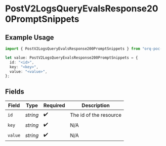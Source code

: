 # PostV2LogsQueryEvalsResponse200PromptSnippets

## Example Usage

```typescript
import { PostV2LogsQueryEvalsResponse200PromptSnippets } from "orq-poc-typescript-multi-env-version/models/operations";

let value: PostV2LogsQueryEvalsResponse200PromptSnippets = {
  id: "<id>",
  key: "<key>",
  value: "<value>",
};
```

## Fields

| Field                  | Type                   | Required               | Description            |
| ---------------------- | ---------------------- | ---------------------- | ---------------------- |
| `id`                   | *string*               | :heavy_check_mark:     | The id of the resource |
| `key`                  | *string*               | :heavy_check_mark:     | N/A                    |
| `value`                | *string*               | :heavy_check_mark:     | N/A                    |